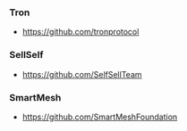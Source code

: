### Tron 
- https://github.com/tronprotocol

### SellSelf
- https://github.com/SelfSellTeam

### SmartMesh
- https://github.com/SmartMeshFoundation
